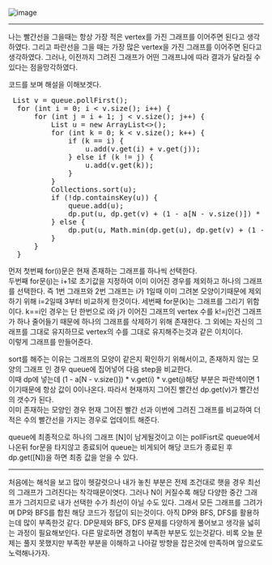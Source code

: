 ![image](https://github.com/user-attachments/assets/de16eaef-19e9-49b1-a2d1-2a2bf2173a6e)

---
나는 빨간선을 그을때는 항상 가장 적은 vertex를 가진 그래프를 이어주면 된다고 생각하였다. 
그리고 파란선을 그을 때는 가장 많은 vertex을 가진 그래프를 이어주면 된다고 생각하였다. 
그러나, 이전까지 그려진 그래프가 어떤 그래프냐에 따라 결과가 달라질 수 있다는 점을망각하였다.

코드를 보며 해설을 이해보겟다.
<pre>
 List<Integer> v = queue.pollFirst();
  for (int i = 0; i < v.size(); i++) {
      for (int j = i + 1; j < v.size(); j++) {
          List<Integer> u = new ArrayList<>();
          for (int k = 0; k < v.size(); k++) {
              if (k == i) {
                  u.add(v.get(i) + v.get(j));
              } else if (k != j) {
                  u.add(v.get(k));
              }
          }
          Collections.sort(u);
          if (!dp.containsKey(u)) {
              queue.add(u);
              dp.put(u, dp.get(v) + (1 - a[N - v.size()]) * v.get(i) * v.get(j));
          } else {
              dp.put(u, Math.min(dp.get(u), dp.get(v) + (1 - a[N - v.size()]) * v.get(i) * v.get(j)));
          }
      }
  }
</pre>
먼저 첫번째 for(i)문은 현재 존재하는 그래프를 하나씩 선택한다.  
두번째 for문(j)는 i+1로 초기값을 지정하여 이미 이어진 경우를 제외하고 하나의 그래프를 선택한다. 즉 1번 그래프와 2번 그래프는 i가 1일때 이미 그려본 모양이기때문에 제외하기 위해 i=2일때 3부터 비교하게 한것이다.
세번째 for문(k)는 그래프를 그리기 위함이다. k==i인 경우는 단 한번으로 i와 j가 이어진 그래프의 vertex 수를 k!=j인건 그래프가 하나 줄어들기 때문에 하나의 그래프를 삭제하기 위해 존재한다. 그 외에는 자신의 그래프를 그대로 유지하므로 vertex의 수를 그대로 유지해주는것과 같은 이치이다.  
이렇게 그래프를 만들어준다.


sort를 해주는 이유는 그래프의 모양이 같은지 확인하기 위해서이고, 존재하지 않는 모양의 그래프 인 경우 queue에 집어넣어 다음 step을 비교한다.  
이때 dp에 넣는데 (1 - a[N - v.size()]) * v.get(i) * v.get(j)해당 부분은 파란색이면 1이기때문에 항상 값이 0이나온다. 따라서 현재까지 그어진 빨간선 dp.get(v)가 빨간선의 갯수가 된다.  
이미 존재하는 모양인 경우 현재 그어진 빨간 선과 이번에 그려진 그래프를 비교하여 더적은 수의 빨간선을 가지는 경우로 업데이트 해준다.  

queue에 최종적으로 하나의 그래프 [N]이 남게될것이고 이는 pollFisrt로 queue에서 나온뒤 for문을 타지않고 종료되어 queue는 비게되어 해당 코드가 종료된 후 dp.get([N])을 하면 최종 값을 얻을 수 있다.

---
처음에는 해석을 보고 많이 헷갈렷으나 내가 놓친 부분은 전제 조건대로 햇을 경우 최선의 그래프가 그려진다는 착각때문이엿다. 그러나 N이 커질수록 해당 다양한 중간 그래프가 그려지므로 내가 선택한 수가 최선이 아닐 수도 있다. 그래서 모든 그래프를 그려가며 DP와 BFS를 합친 해당 코드가 정답이 되는것이다. 아직 DP와 BFS, DFS를 활용하는데 많이 부족한것 같다. DP문제와 BFS, DFS 문제를 다양하게 풀어보고 생각을 넓히는 과정이 필요해보인다. 다른 말로하면 경험이 부족한 부분도 있는것같다. 비록 오늘 문제는 풀지 못했지만 부족한 부분을 이해하고 나아갈 방향을 잡은것에 만족하며 앞으로도 노력해나가자.
